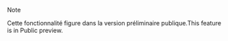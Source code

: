 > [!NOTE]
> <span data-ttu-id="16c98-101">Cette fonctionnalité figure dans la version préliminaire publique.</span><span class="sxs-lookup"><span data-stu-id="16c98-101">This feature is in Public preview.</span></span> 
